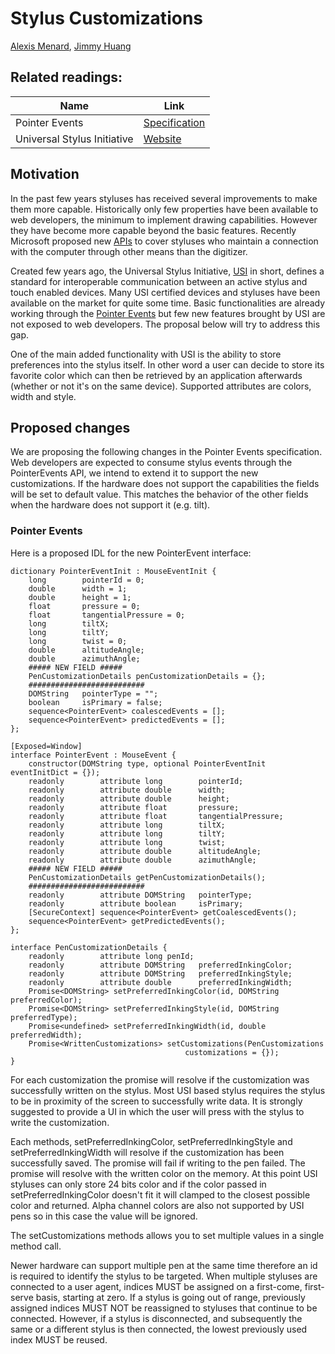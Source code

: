 # Stylus Customizations

[Alexis Menard](https://github.com/darktears),
[Jimmy Huang](https://github.com/jimmy-huang)

## Related readings:
| Name | Link |
|------|------|
| Pointer Events | [Specification](https://w3c.github.io/pointerevents/) |
| Universal Stylus Initiative | [Website](https://universalstylus.org/)


## Motivation
In the past few years styluses has received several improvements to make them more capable. Historically only few properties have been available to web developers, the minimum to implement drawing capabilities. However they have become more capable beyond the basic features. Recently Microsoft proposed new [APIs](https://github.com/MicrosoftEdge/MSEdgeExplainers/blob/main/PenEvents/dev-design.md) to cover styluses who maintain a connection with the computer through other means than the digitizer.

Created few years ago, the Universal Stylus Initiative, [USI](https://universalstylus.org/) in short, defines a standard for interoperable communication between an active stylus and touch enabled devices. Many USI certified devices and styluses have been available on the market for quite some time. Basic functionalities are already working through the [Pointer Events](https://w3c.github.io/pointerevents/) but few new features brought by USI are not exposed to web developers. The proposal below will try to address this gap.

One of the main added functionality with USI is the ability to store preferences into the stylus itself. In other word a user can decide to store its favorite color which can then be retrieved by an application afterwards (whether or not it's on the same device). Supported attributes are colors, width and style.

## Proposed changes

We are proposing the following changes in the Pointer Events specification. Web developers are expected to consume stylus events through the PointerEvents API, we intend to extend it to support the new customizations. If the hardware does not support the capabilities the fields will be set to default value. This matches the behavior of the other fields when the hardware does not support it (e.g. tilt).


### Pointer Events
Here is a proposed IDL for the new PointerEvent interface:

```
dictionary PointerEventInit : MouseEventInit {
    long        pointerId = 0;
    double      width = 1;
    double      height = 1;
    float       pressure = 0;
    float       tangentialPressure = 0;
    long        tiltX;
    long        tiltY;
    long        twist = 0;
    double      altitudeAngle;
    double      azimuthAngle;
    ##### NEW FIELD #####
    PenCustomizationDetails penCustomizationDetails = {};
    ##########################
    DOMString   pointerType = "";
    boolean     isPrimary = false;
    sequence<PointerEvent> coalescedEvents = [];
    sequence<PointerEvent> predictedEvents = [];
};

[Exposed=Window]
interface PointerEvent : MouseEvent {
    constructor(DOMString type, optional PointerEventInit eventInitDict = {});
    readonly        attribute long        pointerId;
    readonly        attribute double      width;
    readonly        attribute double      height;
    readonly        attribute float       pressure;
    readonly        attribute float       tangentialPressure;
    readonly        attribute long        tiltX;
    readonly        attribute long        tiltY;
    readonly        attribute long        twist;
    readonly        attribute double      altitudeAngle;
    readonly        attribute double      azimuthAngle;
    ##### NEW FIELD #####
    PenCustomizationDetails getPenCustomizationDetails();
    ##########################
    readonly        attribute DOMString   pointerType;
    readonly        attribute boolean     isPrimary;
    [SecureContext] sequence<PointerEvent> getCoalescedEvents();
    sequence<PointerEvent> getPredictedEvents();
};

interface PenCustomizationDetails {
    readonly        attribute long penId;
    readonly        attribute DOMString   preferredInkingColor;
    readonly        attribute DOMString   preferredInkingStyle;
    readonly        attribute double      preferredInkingWidth;
    Promise<DOMString> setPreferredInkingColor(id, DOMString preferredColor);
    Promise<DOMString> setPreferredInkingStyle(id, DOMString preferredType);
    Promise<undefined> setPreferredInkingWidth(id, double preferredWidth);
    Promise<WrittenCustomizations> setCustomizations(PenCustomizations
                                       customizations = {});
}
```

For each customization the promise will resolve if the customization was successfully written on the stylus. Most USI based stylus requires the stylus to be in proximity of the screen to successfully write data. It is strongly suggested to provide a UI in which the user will press with the stylus to write the customization.

Each methods, setPreferredInkingColor, setPreferredInkingStyle and setPreferredInkingWidth will resolve if the customization has been successfully saved. The promise will fail if writing to the pen failed. The promise will resolve with the written color on the memory. At this point USI styluses can only store 24 bits color and if the color passed in setPreferredInkingColor doesn't fit it will clamped to the closest possible color and returned. Alpha channel colors are also not supported by USI pens so in this case the value will be ignored.

The setCustomizations methods allows you to set multiple values in a single method call.

Newer hardware can support multiple pen at the same time therefore an id is required to identify the stylus to be targeted. When multiple styluses are connected to a user agent, indices MUST be assigned on a first-come, first-serve basis, starting at zero. If a stylus is going out of range, previously assigned indices MUST NOT be reassigned to styluses that continue to be connected. However, if a stylus is disconnected, and subsequently the same or a different stylus is then connected, the lowest previously used index MUST be reused.

